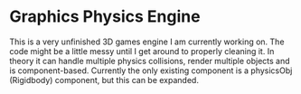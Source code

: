 # Graphics Physics Engine

This is a very unfinished 3D games engine I am currently working on. The code might be a little messy until I get around to properly cleaning it. In theory it can handle multiple physics collisions, render multiple objects and is component-based. Currently the only existing component is a physicsObj (Rigidbody) component, but this can be expanded.
